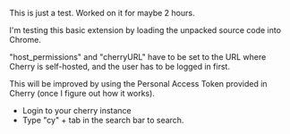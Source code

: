 This is just a test. Worked on it for maybe 2 hours.

I'm testing this basic extension by loading the unpacked source code into Chrome.

"host_permissions" and "cherryURL" have to be set to the URL where Cherry is self-hosted, and the user has to be logged in first.

This will be improved by using the Personal Access Token provided in Cherry (once I figure out how it works).

- Login to your cherry instance
- Type "cy" + tab in the search bar to search.
